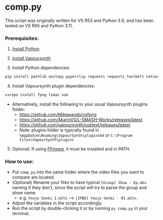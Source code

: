 # comp.py
This script was originally written for VS R53 and Python 3.9, and has been tested on VS R65 and Python 3.11.

### Prerequisites:
1. [Install Python](https://www.python.org/downloads/)

2. [Install Vapoursynth](https://github.com/vapoursynth/vapoursynth/releases)

3. Install Python dependencies:
 ```powershell
 pip install pathlib anitopy pyperclip requests requests_toolbelt natsort vstools rich colorama
 ```

4. Install Vapoursynth plugin dependencies:
 ```powershell
 vsrepo install fpng lsmas sub
 ```
  - Alternatively, install the following to your usual Vapoursynth plugins folder:
    - https://github.com/Mikewando/vsfpng
    - https://github.com/AkarinVS/L-SMASH-Works/releases/latest
    - https://github.com/vapoursynth/subtext/releases/latest
    - Note: plugins folder is typically found in `%AppData%\Roaming\VapourSynth\plugins64` or `C:\Program Files\VapourSynth\plugins`
  
5. Optional: If using [FFmpeg](https://ffmpeg.org/download.html), it must be installed and in PATH.

### How to use:
- Put `comp.py` into the same folder where the video files you want to compare are located.
- (Optional) Rename your files to have typical `[Group] Show - Ep.mkv` naming if they don't, since the script will try to parse the group and show name.
  - e.g. `Youjo Senki 1.m2ts` --> `[JPBD] Youjo Senki - 01.m2ts`.
- Adjust the variables in the script accordingly.
- Run the script by double-clicking it or by running `py comp.py` in your terminal.
